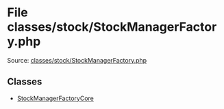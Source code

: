 File classes/stock/StockManagerFactory.php
=========
Source: [classes/stock/StockManagerFactory.php](https://github.com/PrestaShop/PrestaShop/blob/1.6.1.1/classes/stock/StockManagerFactory.php)


Classes
-------

* [StockManagerFactoryCore](class.StockManagerFactoryCore)

